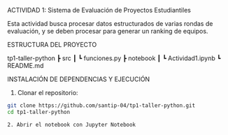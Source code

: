 ACTIVIDAD 1: Sistema de Evaluación de Proyectos Estudiantiles

Esta actividad busca procesar datos estructurados de varias rondas de evaluación, y se deben procesar para generar un ranking de equipos.

ESTRUCTURA DEL PROYECTO

 tp1-taller-python
 ┣  src
 ┃ ┗ funciones.py
 ┣  notebook
 ┃ ┗ Actividad1.ipynb
 ┗ README.md   

 INSTALACIÓN DE DEPENDENCIAS Y EJECUCIÓN

 1. Clonar el repositorio:

```bash
git clone https://github.com/santip-04/tp1-taller-python.git
cd tp1-taller-python

2. Abrir el notebook con Jupyter Notebook




